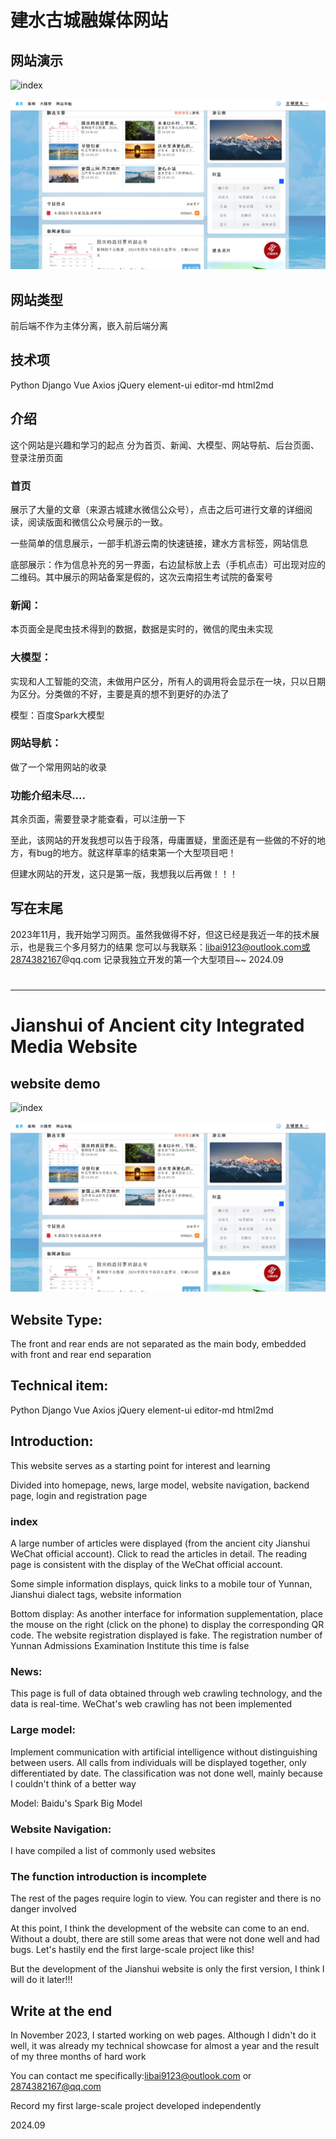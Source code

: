 # 建水古城融媒体网站

## 网站演示

![index](./media/readme/轮播图3.png)

![首页中部](./media/readme/首页中部.png)

## 网站类型
前后端不作为主体分离，嵌入前后端分离
## 技术项
Python Django Vue Axios jQuery  element-ui editor-md  html2md
## 介绍
这个网站是兴趣和学习的起点
分为首页、新闻、大模型、网站导航、后台页面、登录注册页面
### 首页
展示了大量的文章（来源古城建水微信公众号），点击之后可进行文章的详细阅读，阅读版面和微信公众号展示的一致。

一些简单的信息展示，一部手机游云南的快速链接，建水方言标签，网站信息

底部展示：作为信息补充的另一界面，右边鼠标放上去（手机点击）可出现对应的二维码。其中展示的网站备案是假的，这次云南招生考试院的备案号
### 新闻：
本页面全是爬虫技术得到的数据，数据是实时的，微信的爬虫未实现
### 大模型：
实现和人工智能的交流，未做用户区分，所有人的调用将会显示在一块，只以日期为区分。分类做的不好，主要是真的想不到更好的办法了

模型：百度Spark大模型
### 网站导航：
做了一个常用网站的收录

### 功能介绍未尽....

  其余页面，需要登录才能查看，可以注册一下
  
至此，该网站的开发我想可以告于段落，毋庸置疑，里面还是有一些做的不好的地方，有bug的地方。就这样草率的结束第一个大型项目吧！

但建水网站的开发，这只是第一版，我想我以后再做！！！
## 写在末尾
2023年11月，我开始学习网页。虽然我做得不好，但这已经是我近一年的技术展示，也是我三个多月努力的结果
您可以与我联系：libai9123@outlook.com或2874382167@qq.com
记录我独立开发的第一个大型项目~~
2024.09
# 
----------------------------------
# Jianshui of Ancient city Integrated Media Website

## website demo

![index](./media/readme/轮播图3.png)

![首页中部](./media/readme/首页中部.png)

## Website Type:

The front and rear ends are not separated as the main body, embedded with front and rear end separation

## Technical item: 

Python Django Vue Axios jQuery  element-ui editor-md  html2md

## Introduction:

This website serves as a starting point for interest and learning

Divided into homepage, news, large model, website navigation, backend page, login and registration page

### index

A large number of articles were displayed (from the ancient city Jianshui WeChat official account). Click to read the articles in detail. The reading page is consistent with the display of the WeChat official account.

Some simple information displays, quick links to a mobile tour of Yunnan, Jianshui dialect tags, website information

Bottom display: As another interface for information supplementation, place the mouse on the right (click on the phone) to display the corresponding QR code. The website registration displayed is fake. The registration number of Yunnan Admissions Examination Institute this time is false

### News:

This page is full of data obtained through web crawling technology, and the data is real-time. WeChat's web crawling has not been implemented

### Large model:

Implement communication with artificial intelligence without distinguishing between users. All calls from individuals will be displayed together, only differentiated by date. The classification was not done well, mainly because I couldn't think of a better way

Model: Baidu's Spark Big Model

### Website Navigation:

I have compiled a list of commonly used websites



### The function introduction is incomplete

The rest of the pages require login to view. You can register and there is no danger involved

At this point, I think the development of the website can come to an end. Without a doubt, there are still some areas that were not done well and had bugs. Let's hastily end the first large-scale project like this!

But the development of the Jianshui website is only the first version, I think I will do it later!!!

## Write at the end

In November 2023, I started working on web pages. Although I didn't do it well, it was already my technical showcase for almost a year and the result of my three months of hard work

You can contact me specifically:libai9123@outlook.com or 2874382167@qq.com

Record my first large-scale project developed independently

2024.09

